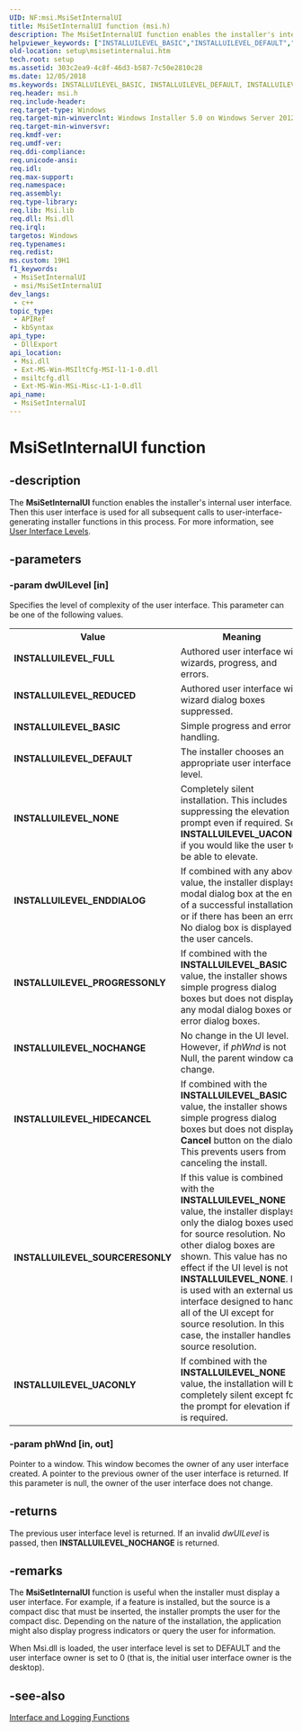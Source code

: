 ```yaml
---
UID: NF:msi.MsiSetInternalUI
title: MsiSetInternalUI function (msi.h)
description: The MsiSetInternalUI function enables the installer's internal user interface. Then this user interface is used for all subsequent calls to user-interface-generating installer functions in this process. For more information, see User Interface Levels.
helpviewer_keywords: ["INSTALLUILEVEL_BASIC","INSTALLUILEVEL_DEFAULT","INSTALLUILEVEL_ENDDIALOG","INSTALLUILEVEL_FULL","INSTALLUILEVEL_HIDECANCEL","INSTALLUILEVEL_NOCHANGE","INSTALLUILEVEL_NONE","INSTALLUILEVEL_PROGRESSONLY","INSTALLUILEVEL_REDUCED","INSTALLUILEVEL_SOURCERESONLY","MsiSetInternalUI","MsiSetInternalUI function","_msi_msisetinternalui","msi/MsiSetInternalUI","setup.msisetinternalui"]
old-location: setup\msisetinternalui.htm
tech.root: setup
ms.assetid: 303c2ea9-4c8f-46d3-b587-7c50e2810c28
ms.date: 12/05/2018
ms.keywords: INSTALLUILEVEL_BASIC, INSTALLUILEVEL_DEFAULT, INSTALLUILEVEL_ENDDIALOG, INSTALLUILEVEL_FULL, INSTALLUILEVEL_HIDECANCEL, INSTALLUILEVEL_NOCHANGE, INSTALLUILEVEL_NONE, INSTALLUILEVEL_PROGRESSONLY, INSTALLUILEVEL_REDUCED, INSTALLUILEVEL_SOURCERESONLY, MsiSetInternalUI, MsiSetInternalUI function, _msi_msisetinternalui, msi/MsiSetInternalUI, setup.msisetinternalui
req.header: msi.h
req.include-header: 
req.target-type: Windows
req.target-min-winverclnt: Windows Installer 5.0 on Windows Server 2012, Windows 8, Windows Server 2008 R2 or Windows 7. Windows Installer 4.0 or Windows Installer 4.5 on   Windows Server 2008 or Windows Vista. See the Windows Installer Run-Time Requirements for information about the minimum Windows service pack that is required by a Windows Installer version.
req.target-min-winversvr: 
req.kmdf-ver: 
req.umdf-ver: 
req.ddi-compliance: 
req.unicode-ansi: 
req.idl: 
req.max-support: 
req.namespace: 
req.assembly: 
req.type-library: 
req.lib: Msi.lib
req.dll: Msi.dll
req.irql: 
targetos: Windows
req.typenames: 
req.redist: 
ms.custom: 19H1
f1_keywords:
 - MsiSetInternalUI
 - msi/MsiSetInternalUI
dev_langs:
 - c++
topic_type:
 - APIRef
 - kbSyntax
api_type:
 - DllExport
api_location:
 - Msi.dll
 - Ext-MS-Win-MSIltCfg-MSI-l1-1-0.dll
 - msiltcfg.dll
 - Ext-MS-Win-MSi-Misc-L1-1-0.dll
api_name:
 - MsiSetInternalUI
---
```


# MsiSetInternalUI function


## -description

The 
<b>MsiSetInternalUI</b> function enables the installer's internal user interface. Then this user interface is used for all subsequent calls to user-interface-generating installer functions in this process. For more information, see 
<a href="/windows/desktop/Msi/user-interface-levels">User Interface Levels</a>.

## -parameters

### -param dwUILevel [in]

Specifies the level of complexity of the user interface. This parameter can be one of the following values.

<table>
<tr>
<th>Value</th>
<th>Meaning</th>
</tr>
<tr>
<td width="40%"><a id="INSTALLUILEVEL_FULL"></a><a id="installuilevel_full"></a><dl>
<dt><b>INSTALLUILEVEL_FULL</b></dt>
</dl>
</td>
<td width="60%">
Authored user interface with wizards, progress, and errors.

</td>
</tr>
<tr>
<td width="40%"><a id="INSTALLUILEVEL_REDUCED"></a><a id="installuilevel_reduced"></a><dl>
<dt><b>INSTALLUILEVEL_REDUCED</b></dt>
</dl>
</td>
<td width="60%">
Authored user interface with wizard dialog boxes suppressed.

</td>
</tr>
<tr>
<td width="40%"><a id="INSTALLUILEVEL_BASIC"></a><a id="installuilevel_basic"></a><dl>
<dt><b>INSTALLUILEVEL_BASIC</b></dt>
</dl>
</td>
<td width="60%">
Simple progress and error handling.

</td>
</tr>
<tr>
<td width="40%"><a id="INSTALLUILEVEL_DEFAULT"></a><a id="installuilevel_default"></a><dl>
<dt><b>INSTALLUILEVEL_DEFAULT</b></dt>
</dl>
</td>
<td width="60%">
The installer chooses an appropriate user interface level.

</td>
</tr>
<tr>
<td width="40%"><a id="INSTALLUILEVEL_NONE"></a><a id="installuilevel_none"></a><dl>
<dt><b>INSTALLUILEVEL_NONE</b></dt>
</dl>
</td>
<td width="60%">
Completely silent installation.  This includes suppressing the elevation prompt even if required.  See <b>INSTALLUILEVEL_UACONLY</b> if you would like the user to be able to elevate.

</td>
</tr>
<tr>
<td width="40%"><a id="INSTALLUILEVEL_ENDDIALOG"></a><a id="installuilevel_enddialog"></a><dl>
<dt><b>INSTALLUILEVEL_ENDDIALOG</b></dt>
</dl>
</td>
<td width="60%">
If combined with any above value, the installer displays a modal dialog box at the end of a successful installation or if there has been an error. No dialog box is displayed if the user cancels.

</td>
</tr>
<tr>
<td width="40%"><a id="INSTALLUILEVEL_PROGRESSONLY"></a><a id="installuilevel_progressonly"></a><dl>
<dt><b>INSTALLUILEVEL_PROGRESSONLY</b></dt>
</dl>
</td>
<td width="60%">
If combined with the <b>INSTALLUILEVEL_BASIC</b> value, the installer shows simple progress dialog boxes but does not display any modal dialog boxes or error dialog boxes.

</td>
</tr>
<tr>
<td width="40%"><a id="INSTALLUILEVEL_NOCHANGE"></a><a id="installuilevel_nochange"></a><dl>
<dt><b>INSTALLUILEVEL_NOCHANGE</b></dt>
</dl>
</td>
<td width="60%">
No change in the UI level. However, if <i>phWnd</i> is not Null, the parent window can change.

</td>
</tr>
<tr>
<td width="40%"><a id="INSTALLUILEVEL_HIDECANCEL"></a><a id="installuilevel_hidecancel"></a><dl>
<dt><b>INSTALLUILEVEL_HIDECANCEL</b></dt>
</dl>
</td>
<td width="60%">
If combined with the <b>INSTALLUILEVEL_BASIC</b> value, the installer shows simple progress dialog boxes but does not display a <b>Cancel</b> button on the dialog. This prevents users from canceling the install.

</td>
</tr>
<tr>
<td width="40%"><a id="INSTALLUILEVEL_SOURCERESONLY"></a><a id="installuilevel_sourceresonly"></a><dl>
<dt><b>INSTALLUILEVEL_SOURCERESONLY</b></dt>
</dl>
</td>
<td width="60%">
If this value is combined with the <b>INSTALLUILEVEL_NONE</b> value, the installer displays only the dialog boxes used for source resolution. No other dialog boxes are shown. This value has no effect if the UI level is not <b>INSTALLUILEVEL_NONE</b>. It is used with an external user interface designed to handle all of the UI except for source resolution. In this case, the installer handles source resolution.
 
</td>
</tr>
<td width="40%"><a id="INSTALLUILEVEL_UACONLY"></a><a id="installuilevel_uaconly"></a><dl>
<dt><b>INSTALLUILEVEL_UACONLY</b></dt>
</dl>
</td>
<td width="60%">
If combined with the <b>INSTALLUILEVEL_NONE</b> value, the installation will be completely silent except for the prompt for elevation if it is required.
 
</td>
</tr>
</table>

### -param phWnd [in, out]

Pointer to a window. This window becomes the owner of any user interface created. A pointer to the previous owner of the user interface is returned. If this parameter is null, the owner of the user interface does not change.

## -returns

The previous user interface level is returned. If an invalid <i>dwUILevel </i>is passed, then <b>INSTALLUILEVEL_NOCHANGE</b> is returned.

## -remarks

The 
<b>MsiSetInternalUI</b> function is useful when the installer must display a user interface. For example, if a feature is installed, but the source is a compact disc that must be inserted, the installer prompts the user for the compact disc. Depending on the nature of the installation, the application might also display progress indicators or query the user for information.

When Msi.dll is loaded, the user interface level is set to DEFAULT and the user interface owner is set to 0 (that is, the initial user interface owner is the desktop).

## -see-also

<a href="/windows/desktop/Msi/installer-function-reference">Interface and Logging Functions</a>
